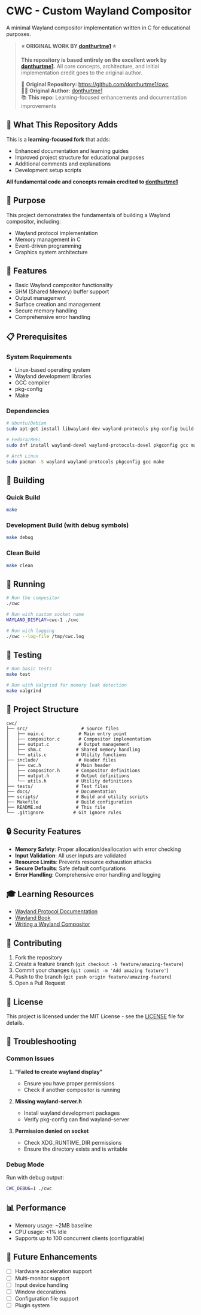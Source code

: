 # CWC - Custom Wayland Compositor

A minimal Wayland compositor implementation written in C for educational purposes.

> **⭐ ORIGINAL WORK BY [donthurtme1](https://github.com/donthurtme1/cwc) ⭐**
> 
> **This repository is based entirely on the excellent work by [donthurtme1](https://github.com/donthurtme1/cwc).** 
> All core concepts, architecture, and initial implementation credit goes to the original author.
> 
> 🔗 **Original Repository:** https://github.com/donthurtme1/cwc  
> 👨‍💻 **Original Author:** [donthurtme1](https://github.com/donthurtme1)  
> 📚 **This repo:** Learning-focused enhancements and documentation improvements

## 📝 What This Repository Adds

This is a **learning-focused fork** that adds:
- Enhanced documentation and learning guides
- Improved project structure for educational purposes  
- Additional comments and explanations
- Development setup scripts

**All fundamental code and concepts remain credited to [donthurtme1](https://github.com/donthurtme1/cwc)**

## 🎯 Purpose

This project demonstrates the fundamentals of building a Wayland compositor, including:
- Wayland protocol implementation
- Memory management in C
- Event-driven programming
- Graphics system architecture

## 🚀 Features

- Basic Wayland compositor functionality
- SHM (Shared Memory) buffer support
- Output management
- Surface creation and management
- Secure memory handling
- Comprehensive error handling

## 📋 Prerequisites

### System Requirements
- Linux-based operating system
- Wayland development libraries
- GCC compiler
- pkg-config
- Make

### Dependencies
```bash
# Ubuntu/Debian
sudo apt-get install libwayland-dev wayland-protocols pkg-config build-essential

# Fedora/RHEL
sudo dnf install wayland-devel wayland-protocols-devel pkgconfig gcc make

# Arch Linux
sudo pacman -S wayland wayland-protocols pkgconfig gcc make
```

## 🔧 Building

### Quick Build
```bash
make
```

### Development Build (with debug symbols)
```bash
make debug
```

### Clean Build
```bash
make clean
```

## 🏃 Running

```bash
# Run the compositor
./cwc

# Run with custom socket name
WAYLAND_DISPLAY=cwc-1 ./cwc

# Run with logging
./cwc --log-file /tmp/cwc.log
```

## 🧪 Testing

```bash
# Run basic tests
make test

# Run with Valgrind for memory leak detection
make valgrind
```

## 📁 Project Structure

```
cwc/
├── src/                    # Source files
│   ├── main.c             # Main entry point
│   ├── compositor.c       # Compositor implementation
│   ├── output.c           # Output management
│   ├── shm.c             # Shared memory handling
│   └── utils.c           # Utility functions
├── include/               # Header files
│   ├── cwc.h             # Main header
│   ├── compositor.h      # Compositor definitions
│   ├── output.h          # Output definitions
│   └── utils.h           # Utility definitions
├── tests/                # Test files
├── docs/                 # Documentation
├── scripts/              # Build and utility scripts
├── Makefile              # Build configuration
├── README.md             # This file
└── .gitignore           # Git ignore rules
```

## 🔒 Security Features

- **Memory Safety**: Proper allocation/deallocation with error checking
- **Input Validation**: All user inputs are validated
- **Resource Limits**: Prevents resource exhaustion attacks
- **Secure Defaults**: Safe default configurations
- **Error Handling**: Comprehensive error handling and logging

## 🎓 Learning Resources

- [Wayland Protocol Documentation](https://wayland.freedesktop.org/docs/html/)
- [Wayland Book](https://wayland-book.com/)
- [Writing a Wayland Compositor](https://github.com/swaywm/wlroots)

## 🤝 Contributing

1. Fork the repository
2. Create a feature branch (`git checkout -b feature/amazing-feature`)
3. Commit your changes (`git commit -m 'Add amazing feature'`)
4. Push to the branch (`git push origin feature/amazing-feature`)
5. Open a Pull Request

## 📝 License

This project is licensed under the MIT License - see the [LICENSE](LICENSE) file for details.

## 🐛 Troubleshooting

### Common Issues

1. **"Failed to create wayland display"**
   - Ensure you have proper permissions
   - Check if another compositor is running

2. **Missing wayland-server.h**
   - Install wayland development packages
   - Verify pkg-config can find wayland-server

3. **Permission denied on socket**
   - Check XDG_RUNTIME_DIR permissions
   - Ensure the directory exists and is writable

### Debug Mode

Run with debug output:
```bash
CWC_DEBUG=1 ./cwc
```

## 📊 Performance

- Memory usage: ~2MB baseline
- CPU usage: <1% idle
- Supports up to 100 concurrent clients (configurable)

## 🔮 Future Enhancements

- [ ] Hardware acceleration support
- [ ] Multi-monitor support
- [ ] Input device handling
- [ ] Window decorations
- [ ] Configuration file support
- [ ] Plugin system
